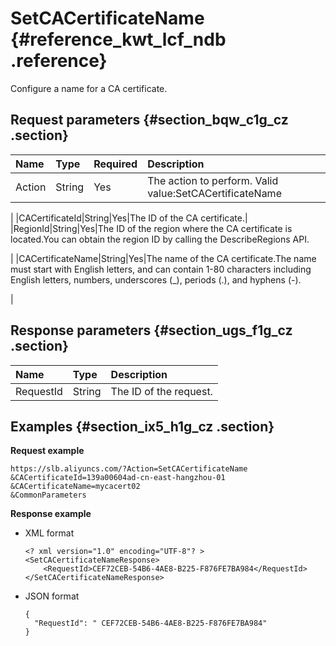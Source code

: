# SetCACertificateName {#reference_kwt_lcf_ndb .reference}

Configure a name for a CA certificate.

## Request parameters {#section_bqw_c1g_cz .section}

|Name|Type|Required|Description|
|:---|:---|:-------|:----------|
|Action|String|Yes|The action to perform. Valid value:SetCACertificateName

|
|CACertificateId|String|Yes|The ID of the CA certificate.|
|RegionId|String|Yes|The ID of the region where the CA certificate is located.You can obtain the region ID by calling the DescribeRegions API.

|
|CACertificateName|String|Yes|The name of the CA certificate.The name must start with English letters, and can contain 1-80 characters including English letters, numbers, underscores \(\_\), periods \(.\), and hyphens \(-\).

|

## Response parameters {#section_ugs_f1g_cz .section}

|Name|Type|Description|
|:---|:---|:----------|
|RequestId|String|The ID of the request.|

## Examples {#section_ix5_h1g_cz .section}

**Request example**

``` {#public}
https://slb.aliyuncs.com/?Action=SetCACertificateName
&CACertificateId=139a00604ad-cn-east-hangzhou-01
&CACertificateName=mycacert02
&CommonParameters
```

**Response example**

-   XML format

    ```
    <? xml version="1.0" encoding="UTF-8"? >
    <SetCACertificateNameResponse>
    	<RequestId>CEF72CEB-54B6-4AE8-B225-F876FE7BA984</RequestId>
    </SetCACertificateNameResponse>
    ```

-   JSON format

    ```
    {
      "RequestId": " CEF72CEB-54B6-4AE8-B225-F876FE7BA984"
    }
    ```


